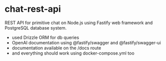 # chat-rest-api
REST API for primitive chat on Node.js using Fastify web framework and PostgreSQL database system.

- used Drizzle ORM for db queries
- OpenAI documentation using @fastify/swagger and @fastify/swagger-ui
- documentation available on the /docs route
- and everything should work using docker-compose.yml too
